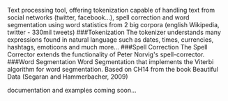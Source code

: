 Text processing tool, offering tokenization capable of handling text from social networks (twitter, facebook...), spell correction and word segmentation using word statistics from 2 big corpora (english Wikipedia, twitter - 330mil tweets)
###Tokenization
The tokenizer understands many expressions found in natural language such as dates, times, currencies, hashtags, emoticons and much more...
###Spell Correction
The Spell Corrector extends the functionality of Peter Norvig's spell-corrector.
###Word Segmentation
Word Segmentation that implements the Viterbi algorithm for word segmentation. Based on CH14 from the book Beautiful Data (Segaran and Hammerbacher, 2009)


documentation and examples coming soon...